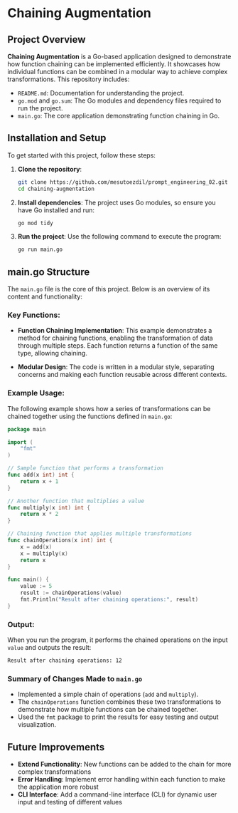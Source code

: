# Chaining Augmentation

## Project Overview

**Chaining Augmentation** is a Go-based application designed to demonstrate how function chaining can be implemented efficiently. It showcases how individual functions can be combined in a modular way to achieve complex transformations. This repository includes:

- `README.md`: Documentation for understanding the project.
- `go.mod` and `go.sum`: The Go modules and dependency files required to run the project.
- `main.go`: The core application demonstrating function chaining in Go.

## Installation and Setup

To get started with this project, follow these steps:

1. **Clone the repository**:
   ```bash
   git clone https://github.com/mesutoezdil/prompt_engineering_02.git
   cd chaining-augmentation
   ```

2. **Install dependencies**:
   The project uses Go modules, so ensure you have Go installed and run:
   ```bash
   go mod tidy
   ```

3. **Run the project**:
   Use the following command to execute the program:
   ```bash
   go run main.go
   ```

## main.go Structure

The `main.go` file is the core of this project. Below is an overview of its content and functionality:

### Key Functions:

- **Function Chaining Implementation**:
  This example demonstrates a method for chaining functions, enabling the transformation of data through multiple steps. Each function returns a function of the same type, allowing chaining.

- **Modular Design**:
  The code is written in a modular style, separating concerns and making each function reusable across different contexts.

### Example Usage:

The following example shows how a series of transformations can be chained together using the functions defined in `main.go`:

```go
package main

import (
	"fmt"
)

// Sample function that performs a transformation
func add(x int) int {
	return x + 1
}

// Another function that multiplies a value
func multiply(x int) int {
	return x * 2
}

// Chaining function that applies multiple transformations
func chainOperations(x int) int {
	x = add(x)
	x = multiply(x)
	return x
}

func main() {
	value := 5
	result := chainOperations(value)
	fmt.Println("Result after chaining operations:", result)
}
```

### Output:

When you run the program, it performs the chained operations on the input `value` and outputs the result:

```bash
Result after chaining operations: 12
```

### Summary of Changes Made to `main.go`

- Implemented a simple chain of operations (`add` and `multiply`).
- The `chainOperations` function combines these two transformations to demonstrate how multiple functions can be chained together.
- Used the `fmt` package to print the results for easy testing and output visualization.

## Future Improvements

- **Extend Functionality**: New functions can be added to the chain for more complex transformations
- **Error Handling**: Implement error handling within each function to make the application more robust
- **CLI Interface**: Add a command-line interface (CLI) for dynamic user input and testing of different values
